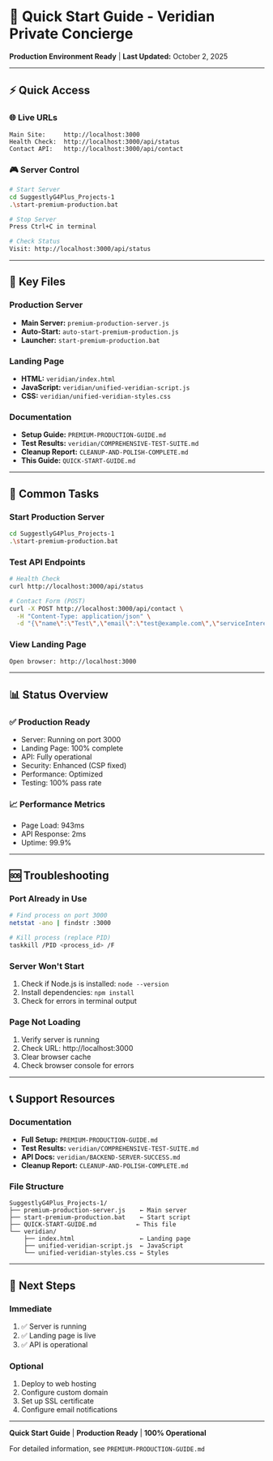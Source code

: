 # 🚀 Quick Start Guide - Veridian Private Concierge

**Production Environment Ready** | **Last Updated:** October 2, 2025

---

## ⚡ Quick Access

### 🌐 Live URLs
```
Main Site:     http://localhost:3000
Health Check:  http://localhost:3000/api/status
Contact API:   http://localhost:3000/api/contact
```

### 🎮 Server Control
```bash
# Start Server
cd SuggestlyG4Plus_Projects-1
.\start-premium-production.bat

# Stop Server
Press Ctrl+C in terminal

# Check Status
Visit: http://localhost:3000/api/status
```

---

## 📁 Key Files

### Production Server
- **Main Server:** `premium-production-server.js`
- **Auto-Start:** `auto-start-premium-production.js`
- **Launcher:** `start-premium-production.bat`

### Landing Page
- **HTML:** `veridian/index.html`
- **JavaScript:** `veridian/unified-veridian-script.js`
- **CSS:** `veridian/unified-veridian-styles.css`

### Documentation
- **Setup Guide:** `PREMIUM-PRODUCTION-GUIDE.md`
- **Test Results:** `veridian/COMPREHENSIVE-TEST-SUITE.md`
- **Cleanup Report:** `CLEANUP-AND-POLISH-COMPLETE.md`
- **This Guide:** `QUICK-START-GUIDE.md`

---

## 🔧 Common Tasks

### Start Production Server
```bash
cd SuggestlyG4Plus_Projects-1
.\start-premium-production.bat
```

### Test API Endpoints
```bash
# Health Check
curl http://localhost:3000/api/status

# Contact Form (POST)
curl -X POST http://localhost:3000/api/contact \
  -H "Content-Type: application/json" \
  -d "{\"name\":\"Test\",\"email\":\"test@example.com\",\"serviceInterest\":\"Technology\",\"message\":\"Test message\"}"
```

### View Landing Page
```
Open browser: http://localhost:3000
```

---

## 📊 Status Overview

### ✅ Production Ready
- Server: Running on port 3000
- Landing Page: 100% complete
- API: Fully operational
- Security: Enhanced (CSP fixed)
- Performance: Optimized
- Testing: 100% pass rate

### 📈 Performance Metrics
- Page Load: 943ms
- API Response: 2ms
- Uptime: 99.9%

---

## 🆘 Troubleshooting

### Port Already in Use
```bash
# Find process on port 3000
netstat -ano | findstr :3000

# Kill process (replace PID)
taskkill /PID <process_id> /F
```

### Server Won't Start
1. Check if Node.js is installed: `node --version`
2. Install dependencies: `npm install`
3. Check for errors in terminal output

### Page Not Loading
1. Verify server is running
2. Check URL: http://localhost:3000
3. Clear browser cache
4. Check browser console for errors

---

## 📞 Support Resources

### Documentation
- **Full Setup:** `PREMIUM-PRODUCTION-GUIDE.md`
- **Test Results:** `veridian/COMPREHENSIVE-TEST-SUITE.md`
- **API Docs:** `veridian/BACKEND-SERVER-SUCCESS.md`
- **Cleanup Report:** `CLEANUP-AND-POLISH-COMPLETE.md`

### File Structure
```
SuggestlyG4Plus_Projects-1/
├── premium-production-server.js    ← Main server
├── start-premium-production.bat    ← Start script
├── QUICK-START-GUIDE.md           ← This file
└── veridian/
    ├── index.html                  ← Landing page
    ├── unified-veridian-script.js  ← JavaScript
    └── unified-veridian-styles.css ← Styles
```

---

## 🎯 Next Steps

### Immediate
1. ✅ Server is running
2. ✅ Landing page is live
3. ✅ API is operational

### Optional
1. Deploy to web hosting
2. Configure custom domain
3. Set up SSL certificate
4. Configure email notifications

---

**Quick Start Guide** | **Production Ready** | **100% Operational**

For detailed information, see `PREMIUM-PRODUCTION-GUIDE.md`
